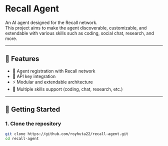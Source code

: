 # Recall Agent

An AI agent designed for the Recall network.  
This project aims to make the agent discoverable, customizable, and extendable with various skills such as coding, social chat, research, and more.

---

## 📌 Features
- 🤖 Agent registration with Recall network  
- 🔑 API key integration  
- ⚡ Modular and extendable architecture  
- 🧩 Multiple skills support (coding, chat, research, etc.)  

---

## 🚀 Getting Started

### 1. Clone the repository
```bash
git clone https://github.com/royhuta22/recall-agent.git
cd recall-agent
